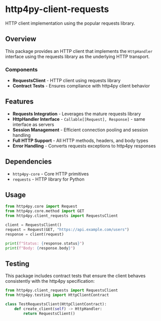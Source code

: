 # http4py-client-requests

HTTP client implementation using the popular requests library.

## Overview

This package provides an HTTP client that implements the `HttpHandler` interface using the requests library as the underlying HTTP transport.

### Components
- **RequestsClient** - HTTP client using requests library
- **Contract Tests** - Ensures compliance with http4py client behavior

## Features

- **Requests Integration** - Leverages the mature requests library
- **HttpHandler Interface** - `Callable[[Request], Response]` - same interface as servers
- **Session Management** - Efficient connection pooling and session handling
- **Full HTTP Support** - All HTTP methods, headers, and body types
- **Error Handling** - Converts requests exceptions to http4py responses

## Dependencies

- `http4py-core` - Core HTTP primitives
- `requests` - HTTP library for Python

## Usage

```python
from http4py.core import Request
from http4py.core.method import GET
from http4py.client_requests import RequestsClient

client = RequestsClient()
request = Request(GET, "https://api.example.com/users")
response = client(request)

print(f"Status: {response.status}")
print(f"Body: {response.body}")
```

## Testing

This package includes contract tests that ensure the client behaves consistently with the http4py specification:

```python
from http4py.client_requests import RequestsClient
from http4py.testing import HttpClientContract

class TestRequestsClient(HttpClientContract):
    def create_client(self) -> HttpHandler:
        return RequestsClient()
```